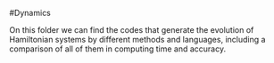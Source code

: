 #Dynamics

On this folder we can find the codes that generate the evolution of
Hamiltonian systems by different methods and languages, including a
comparison of all of them in computing time and accuracy.
